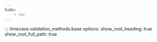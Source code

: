```yaml
---
hide:
    - toc
---
```


::: timecave.validation_methods.base
    options:
            show_root_heading: true
            show_root_full_path: true